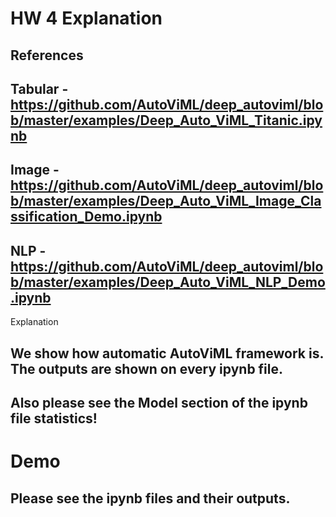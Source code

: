 # HW 4 Explanation

## References

 ## Tabular - https://github.com/AutoViML/deep_autoviml/blob/master/examples/Deep_Auto_ViML_Titanic.ipynb
## Image - https://github.com/AutoViML/deep_autoviml/blob/master/examples/Deep_Auto_ViML_Image_Classification_Demo.ipynb
## NLP - https://github.com/AutoViML/deep_autoviml/blob/master/examples/Deep_Auto_ViML_NLP_Demo.ipynb
Explanation
## We show how automatic AutoViML framework is. The outputs are shown on every ipynb file.


## Also please see the Model section of the ipynb file statistics!

# Demo
## Please see the ipynb files and their outputs.
